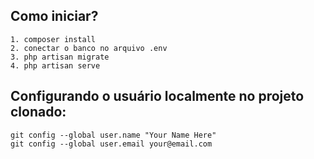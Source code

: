 ## Como iniciar?

```
1. composer install
2. conectar o banco no arquivo .env
3. php artisan migrate
4. php artisan serve
```

## Configurando o usuário localmente no projeto clonado:

```
git config --global user.name "Your Name Here"
git config --global user.email your@email.com
```

